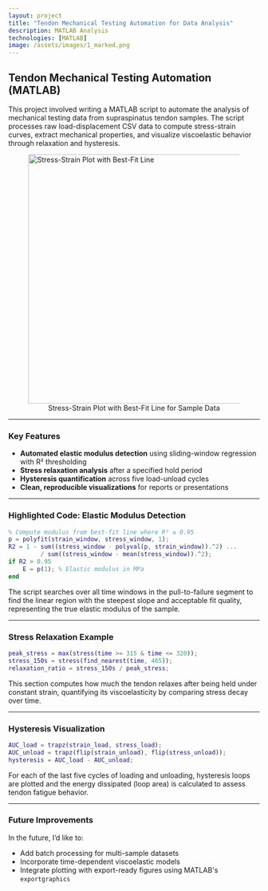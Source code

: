 ```yaml
---
layout: project
title: "Tendon Mechanical Testing Automation for Data Analysis"
description: MATLAB Analysis
technologies: [MATLAB]
image: /assets/images/1_marked.png
---
```


## Tendon Mechanical Testing Automation (MATLAB)

This project involved writing a MATLAB script to automate the analysis of mechanical testing data from supraspinatus tendon samples. The script processes raw load-displacement CSV data to compute stress-strain curves, extract mechanical properties, and visualize viscoelastic behavior through relaxation and hysteresis.

<figure>
  <img src="{{ '/assets/images/1_marked.png' | relative_url }}" alt="Stress-Strain Plot with Best-Fit Line" style="width: 500px;" />
  <figcaption style="text-align: center;">Stress-Strain Plot with Best-Fit Line for Sample Data</figcaption>
</figure>

---

### Key Features

- **Automated elastic modulus detection** using sliding-window regression with R² thresholding
- **Stress relaxation analysis** after a specified hold period
- **Hysteresis quantification** across five load-unload cycles
- **Clean, reproducible visualizations** for reports or presentations

---

### Highlighted Code: Elastic Modulus Detection

```matlab
% Compute modulus from best-fit line where R² ≥ 0.95
p = polyfit(strain_window, stress_window, 1);
R2 = 1 - sum((stress_window - polyval(p, strain_window)).^2) ...
         / sum((stress_window - mean(stress_window)).^2);
if R2 > 0.95
    E = p(1); % Elastic modulus in MPa
end
```

The script searches over all time windows in the pull-to-failure segment to find the linear region with the steepest slope and acceptable fit quality, representing the true elastic modulus of the sample.

---

### Stress Relaxation Example

```matlab
peak_stress = max(stress(time >= 315 & time <= 320));
stress_150s = stress(find_nearest(time, 465));
relaxation_ratio = stress_150s / peak_stress;
```

This section computes how much the tendon relaxes after being held under constant strain, quantifying its viscoelasticity by comparing stress decay over time.

---

### Hysteresis Visualization

```matlab
AUC_load = trapz(strain_load, stress_load);
AUC_unload = trapz(flip(strain_unload), flip(stress_unload));
hysteresis = AUC_load - AUC_unload;
```

For each of the last five cycles of loading and unloading, hysteresis loops are plotted and the energy dissipated (loop area) is calculated to assess tendon fatigue behavior.

---

### Future Improvements

In the future, I’d like to:
- Add batch processing for multi-sample datasets
- Incorporate time-dependent viscoelastic models 
- Integrate plotting with export-ready figures using MATLAB's `exportgraphics`
